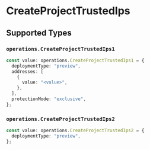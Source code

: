 # CreateProjectTrustedIps


## Supported Types

### `operations.CreateProjectTrustedIps1`

```typescript
const value: operations.CreateProjectTrustedIps1 = {
  deploymentType: "preview",
  addresses: [
    {
      value: "<value>",
    },
  ],
  protectionMode: "exclusive",
};
```

### `operations.CreateProjectTrustedIps2`

```typescript
const value: operations.CreateProjectTrustedIps2 = {
  deploymentType: "preview",
};
```

